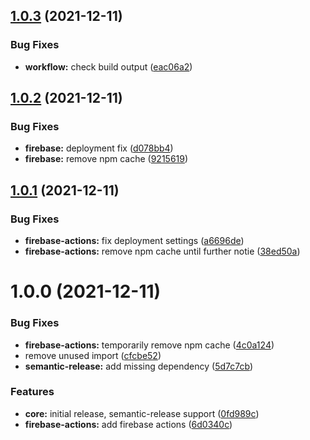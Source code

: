 ## [1.0.3](https://github.com/sws2apps/lmm-oa-sws/compare/v1.0.2...v1.0.3) (2021-12-11)


### Bug Fixes

* **workflow:** check build output ([eac06a2](https://github.com/sws2apps/lmm-oa-sws/commit/eac06a217d2c194b95c602c296d4ba9b36fb19f6))

## [1.0.2](https://github.com/sws2apps/lmm-oa-sws/compare/v1.0.1...v1.0.2) (2021-12-11)


### Bug Fixes

* **firebase:** deployment fix ([d078bb4](https://github.com/sws2apps/lmm-oa-sws/commit/d078bb4f478c39c9d84450868c7ebc45a9c02044))
* **firebase:** remove npm cache ([9215619](https://github.com/sws2apps/lmm-oa-sws/commit/9215619aa39d3ea0da41c2eac6319b0139dc122f))

## [1.0.1](https://github.com/sws2apps/lmm-oa-sws/compare/v1.0.0...v1.0.1) (2021-12-11)


### Bug Fixes

* **firebase-actions:** fix deployment settings ([a6696de](https://github.com/sws2apps/lmm-oa-sws/commit/a6696ded620d81b409c1a89216e686a48442afaa))
* **firebase-actions:** remove npm cache until further notie ([38ed50a](https://github.com/sws2apps/lmm-oa-sws/commit/38ed50add78e47adb7f42aab56ad0933739d895c))

# 1.0.0 (2021-12-11)


### Bug Fixes

* **firebase-actions:** temporarily remove npm cache ([4c0a124](https://github.com/sws2apps/lmm-oa-sws/commit/4c0a1249e26437c1745f14705ab6fa6a90a1c454))
* remove unused import ([cfcbe52](https://github.com/sws2apps/lmm-oa-sws/commit/cfcbe52384cca3c5e98cbe878634e92a49469a03))
* **semantic-release:** add missing dependency ([5d7c7cb](https://github.com/sws2apps/lmm-oa-sws/commit/5d7c7cb2a094fcabdbe3fac6a3711d819a405a31))


### Features

* **core:** initial release, semantic-release support ([0fd989c](https://github.com/sws2apps/lmm-oa-sws/commit/0fd989c6d8367d3e7d7f82f3e52c2af10bdce40b))
* **firebase-actions:** add firebase actions ([6d0340c](https://github.com/sws2apps/lmm-oa-sws/commit/6d0340c83da1650b13029d33b9e622517cfd84a3))
